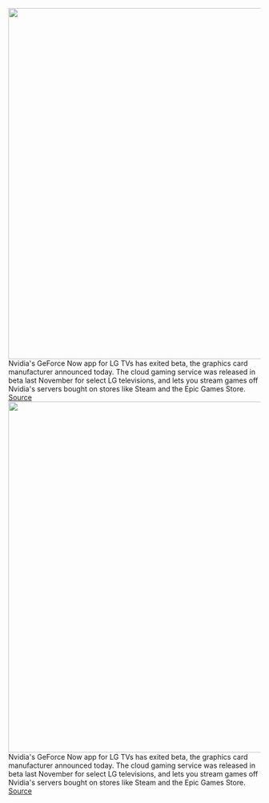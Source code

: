 <img src='https://cdn.vox-cdn.com/thumbor/HqDWiaEsYP4CTNpii516Yui9IyE=/0x0:1774x1184/1200x800/filters:focal(746x451:1028x733)/cdn.vox-cdn.com/uploads/chorus_image/image/70438641/GFN_Thursday_January_27.0.jpg' width='700px' /><br/>
Nvidia's GeForce Now app for LG TVs has exited beta, the graphics card manufacturer announced today. The cloud gaming service was released in beta last November for select LG televisions, and lets you stream games off Nvidia's servers bought on stores like Steam and the Epic Games Store.
<a href='https://www.theverge.com/2022/1/27/22904126/geforce-now-lg-tvs-exits-beta-nvidia'> Source <a/><img src='https://cdn.vox-cdn.com/thumbor/HqDWiaEsYP4CTNpii516Yui9IyE=/0x0:1774x1184/1200x800/filters:focal(746x451:1028x733)/cdn.vox-cdn.com/uploads/chorus_image/image/70438641/GFN_Thursday_January_27.0.jpg' width='700px' /><br/>
Nvidia's GeForce Now app for LG TVs has exited beta, the graphics card manufacturer announced today. The cloud gaming service was released in beta last November for select LG televisions, and lets you stream games off Nvidia's servers bought on stores like Steam and the Epic Games Store.
<a href='https://www.theverge.com/2022/1/27/22904126/geforce-now-lg-tvs-exits-beta-nvidia'> Source <a/>